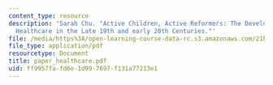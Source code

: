 ```yaml
---
content_type: resource
description: 'Sarah Chu. "Active Children, Active Reformers: The Development of Child
  Healthcare in the Late 19th and early 20th Centuries."'
file: /media/https%3A/open-learning-course-data-rc.s3.amazonaws.com/21h-221-the-places-of-migration-in-united-states-history-fall-2006/ff9957fafd6e1d997697f131a77213e1_paper_healthcare.pdf
file_type: application/pdf
resourcetype: Document
title: paper_healthcare.pdf
uid: ff9957fa-fd6e-1d99-7697-f131a77213e1
---
```

